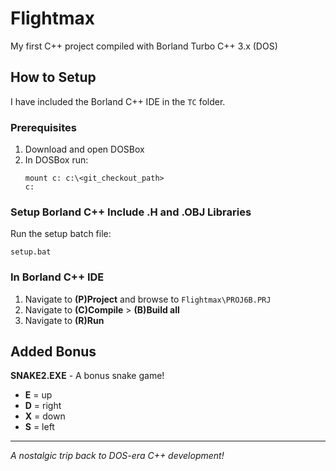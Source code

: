 # Flightmax

My first C++ project compiled with Borland Turbo C++ 3.x (DOS)

## How to Setup

I have included the Borland C++ IDE in the `TC` folder.

### Prerequisites
1. Download and open DOSBox
2. In DOSBox run:
   ```
   mount c: c:\<git_checkout_path>
   c:
   ```

### Setup Borland C++ Include .H and .OBJ Libraries
Run the setup batch file:
```
setup.bat
```

### In Borland C++ IDE
1. Navigate to **(P)Project** and browse to `Flightmax\PROJ6B.PRJ`
2. Navigate to **(C)Compile** > **(B)Build all**
3. Navigate to **(R)Run**

## Added Bonus
**SNAKE2.EXE** - A bonus snake game!
- **E** = up
- **D** = right  
- **X** = down
- **S** = left

---

*A nostalgic trip back to DOS-era C++ development!*
